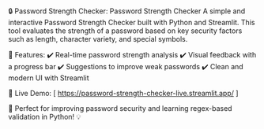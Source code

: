 🔒 Password Strength Checker: 
Password Strength Checker A simple and interactive Password Strength Checker built with Python and Streamlit. This tool evaluates the strength of a password based on key security factors such as length, character variety, and special symbols.

🚀 Features:
✔️ Real-time password strength analysis
✔️ Visual feedback with a progress bar
✔️ Suggestions to improve weak passwords
✔️ Clean and modern UI with Streamlit

🔗 Live Demo: [ https://password-strength-checker-live.streamlit.app/ ]

📌 Perfect for improving password security and learning regex-based validation in Python! 💡
